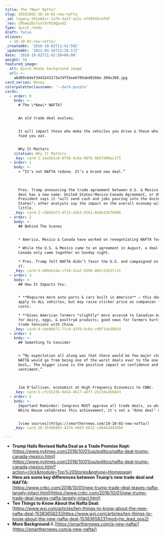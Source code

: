 ```yaml
---
title: The *New* Nafta?
slug: 20181002-18-10-02-new-nafta
_id: legacy-265ab6cc-1a78-4a3f-a22c-af40595cefdf
_rev: CRhmwZOx7vxYXrRSdQpn6Z
type: quick_reads
draft: false
aliases:
  - 18-10-02-new-nafta/
_createdAt: '2018-10-02T11:42:58Z'
_updatedAt: '2021-03-16T12:28:17Z'
date: '2018-10-02T11:42:58+00:00'
weight: 50
featured_image:
  alt: Quick Reads background image
  url: >-
    abd09c64ef3443243173a7df55ee6f09abd0166e-360x360.jpg
card_series: Money
colorpaletteclassname: '--dark-purple'
cards:
  - order: 0
    body: >-
      # The \*New\* NAFTA?


      An old trade deal evolves.


      It will impact those who make the vehicles you drive & those who grow the
      food you eat.


      Why It Matters
    citation: Why It Matters
    _key: card-1-2ea5b1c6-8f56-4c0a-98fb-9b57d90ec175
  - order: 1
    body: >-
      > “It’s not NAFTA redone. It’s a brand new deal.”  
        
        
        
      Pres. Trump announcing the trade agreement between U.S. & Mexico. The new
      deal has a new name: United States-Mexico-Canada Agreement, or USMCA. The
      President says it "will send cash and jobs pouring into the United
      States"; other analysts say the impact on the overall economy will be very
      little.
    _key: card-2-c5845df3-df13-42b3-9161-6b8b15b79d06
  - order: 2
    body: >-
      ## Behind The Scenes


      * America, Mexico & Canada have worked on renegotiating NAFTA for weeks.

      * While the U.S. & Mexico came to an agreement in August, a deal with
      Canada only came together on Sunday night.

      * Pres. Trump felt NAFTA didn’t favor the U.S. and campaigned on changing
      it.
    _key: card-3-d89eb1da-cf10-41a2-8396-002c5165fc31
  - order: 3
    body: >-
      ## How It Impacts You:


      * **Requires more auto parts & cars built in America** – this doesn’t
      apply to ALL vehicles, but may raise sticker price as companies figure out
      costs.

      * **Gives American farmers *slightly* more accessA to Canadian markets**
      for dairy, eggs, & poultryA products; good news for farmers hurting due to
      trade tensions with China.
    _key: card-4-cbe06671-7fc8-43f0-8c0a-cd0f1de38b2d
  - order: 4
    body: >-
      ## Something To Consider


      > “My expectation all along was that there would be few major changes and
      NAFTA would go from being one of the worst deals ever to the one of the
      best…. The bigger issue is the positive impact on confidence and
      sentiment.”  
        
        
        
      Jim O'Sullivan, economist at High Frequency Economics to CNBC.
    _key: card-5-cfcb523b-6d14-4617-a6f7-2b234e2bb8e3
  - order: 5
    body: >-
      Important Reminder: Congress MUST approve all trade deals, so while the
      White House celebrates this achievement, it's not a "done deal" quite yet.


      [view sources](https://smarthernews.com/18-10-02-new-nafta/)
    _key: card-10-3b306865-4374-4893-bb12-cd84b26439b0

---
```

* **Trump Hails Revised Nafta Deal as a Trade Promise Kept:**  
[https://www.nytimes.com/2018/10/01/us/politics/nafta-deal-trump-canada-mexico.html](https://www.nytimes.com/2018/10/01/us/politics/nafta-deal-trump-canada-mexico.html?action=click&module=Top%20Stories&pgtype=Homepage)
* **Here are some key differences between Trump’s new trade deal and NAFTA:**  
[https://www.cnbc.com/2018/10/01/new-trump-trade-deal-leaves-nafta-largely-intact.html](https://www.cnbc.com/2018/10/01/new-trump-trade-deal-leaves-nafta-largely-intact.html)
* **Ten Things to Know About the Nafta Deal:**  
[https://www.wsj.com/articles/ten-things-to-know-about-the-new-nafta-deal-1538365823](https://www.wsj.com/articles/ten-things-to-know-about-the-new-nafta-deal-1538365823?mod=hp_lead_pos2)
* **More Background**:A [https://smarthernews.com/a-new-nafta/](https://smarthernews.com/a-new-nafta/)